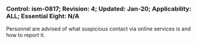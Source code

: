 ### Control: ism-0817; Revision: 4; Updated: Jan-20; Applicability: ALL; Essential Eight: N/A
<p>Personnel are advised of what suspicious contact via online services is and how to report it.</p>